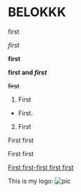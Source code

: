 # BELOKKK
first

*first*

**first**

**first and _first_**

~~first~~

1. First
+ First.
2. First

  First first
  
  First first
  
[First first-first first first](https://www.google.com)

This is my logo:
![pic](https://ak.picon.net/shutterstock/videos/1768061/thumb/1.jpg)

